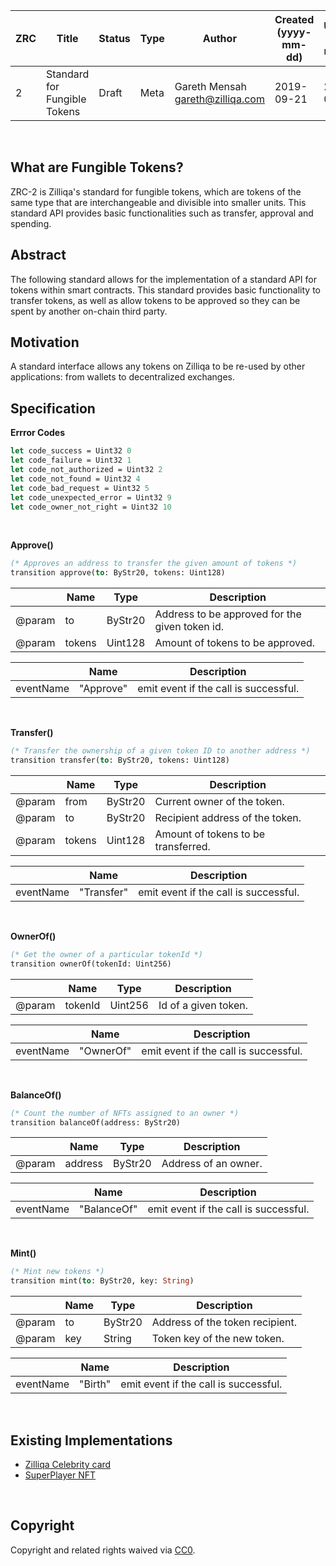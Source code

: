 |  ZRC | Title | Status| Type | Author | Created (yyyy-mm-dd) | Updated (yyyy-mm-dd)
|--|--|--|--| -- | -- | -- |
| 2  | Standard for Fungible Tokens | Draft | Meta  | Gareth Mensah <gareth@zilliqa.com> | 2019-09-21 | 2019-09-21 

<br/> 

## What are Fungible Tokens?

ZRC-2 is Zilliqa's standard for fungible tokens, which are tokens of the same type that are interchangeable and divisible into smaller units. This standard API provides basic functionalities such as transfer, approval and spending.
<br/>

## Abstract 

The following standard allows for the implementation of a standard API for tokens within smart contracts. This standard provides basic functionality to transfer tokens, as well as allow tokens to be approved so they can be spent by another on-chain third party.
<br/>

## Motivation

A standard interface allows any tokens on Zilliqa to be re-used by other applications: from wallets to decentralized exchanges.
<br/>

## Specification

**Errror Codes**
```ocaml
let code_success = Uint32 0
let code_failure = Uint32 1
let code_not_authorized = Uint32 2
let code_not_found = Uint32 4
let code_bad_request = Uint32 5
let code_unexpected_error = Uint32 9
let code_owner_not_right = Uint32 10
```

<br/>

**Approve()**

```ocaml
(* Approves an address to transfer the given amount of tokens *)
transition approve(to: ByStr20, tokens: Uint128)
```

|  | Name | Type| Description
|--|--|--|--|
| @param | to | ByStr20 | Address to be approved for the given token id. |
| @param | tokens | Uint128 | Amount of tokens to be approved. |

|  | Name | Description
|--|--|--|
| eventName | "Approve" | emit event if the call is successful. |
  
<br/>

**Transfer()**

```ocaml
(* Transfer the ownership of a given token ID to another address *)
transition transfer(to: ByStr20, tokens: Uint128)
```

|  | Name | Type| Description
|--|--|--|--|
| @param | from | ByStr20 | Current owner of the token. |
| @param | to | ByStr20 | Recipient address of the token. |
| @param | tokens | Uint128 | Amount of tokens to be transferred. |

|  | Name | Description
|--|--|--|
| eventName | "Transfer" | emit event if the call is successful. |

<br/>

**OwnerOf()**

```ocaml
(* Get the owner of a particular tokenId *)
transition ownerOf(tokenId: Uint256)
```

|  | Name | Type| Description
|--|--|--|--|
| @param | tokenId | Uint256 | Id of a given token. |

|  | Name | Description
|--|--|--|
| eventName | "OwnerOf" | emit event if the call is successful. |

<br/>

**BalanceOf()**

```ocaml
(* Count the number of NFTs assigned to an owner *)
transition balanceOf(address: ByStr20)
```

|  | Name | Type| Description
|--|--|--|--|
| @param | address | ByStr20 | Address of an owner. |

|  | Name | Description
|--|--|--|
| eventName | "BalanceOf" | emit event if the call is successful. |

<br/>

**Mint()**

```ocaml
(* Mint new tokens *)
transition mint(to: ByStr20, key: String)
```

|  | Name | Type| Description
|--|--|--|--|
| @param | to | ByStr20 | Address of the token recipient. |
| @param | key | String | Token key of the new token. |

|  | Name | Description
|--|--|--|
| eventName | "Birth" | emit event if the call is successful. |

<br/>

## Existing Implementations

* [Zilliqa Celebrity card](https://viewblock.io/zilliqa/address/zil1262aknuja095r33kk20mcmwfvjc4wn9wwcjx7u)
* [SuperPlayer NFT](https://viewblock.io/zilliqa/address/zil1vxl33hrua4wsld32zk2fjm6qv3qu4tg6cw4azu)

<br/>

## Copyright

Copyright and related rights waived via [CC0](https://creativecommons.org/publicdomain/zero/1.0/).
